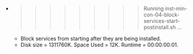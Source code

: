 * >>>>>>>>> Running inst-min-con-04-block-services-start-postinstall.sh ...
  * Block services from starting after they are being installed.
  * Disk size = 1311760K. Space Used = 12K. Runtime = 00:00:00:01.
